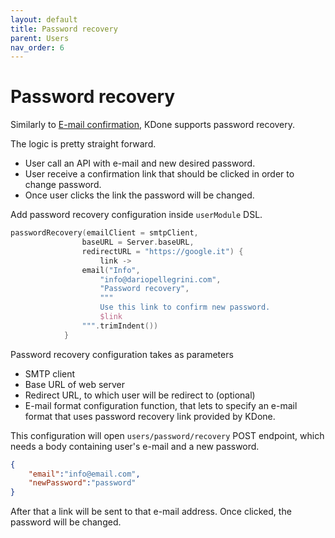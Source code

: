 ```yaml
---
layout: default
title: Password recovery
parent: Users
nav_order: 6
---
```


# Password recovery

Similarly to [E-mail confirmation](email_confirmation.md), KDone supports password recovery.

The logic is pretty straight forward.
- User call an API with e-mail and new desired password.
- User receive a confirmation link that should be clicked in order to change password.
- Once user clicks the link the password will be changed.

Add password recovery configuration inside `userModule` DSL.
```kotlin
passwordRecovery(emailClient = smtpClient,
                baseURL = Server.baseURL,
                redirectURL = "https://google.it") {
                    link ->
                email("Info",
                    "info@dariopellegrini.com",
                    "Password recovery",
                    """
                    Use this link to confirm new password.
                    $link
                """.trimIndent())
            }
```

Password recovery configuration takes as parameters
- SMTP client
- Base URL of web server
- Redirect URL, to which user will be redirect to (optional)
- E-mail format configuration function, that lets to specify an e-mail format that uses password recovery link provided by KDone.

This configuration will open `users/password/recovery` POST endpoint, which needs a body containing user's e-mail and a new password.  
```json
{
	"email":"info@email.com",
	"newPassword":"password"
}
```

After that a link will be sent to that e-mail address. Once clicked, the password will be changed.
